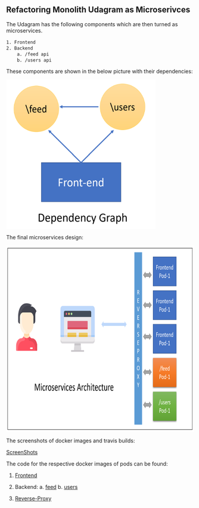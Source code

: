 ## Refactoring Monolith Udagram as Microserivces

The Udagram has the following components which are then turned as microservices.

    1. Frontend
    2. Backend
        a. /feed api
        b. /users api

These components are shown in the below picture with their dependencies:

<img align="center" src="https://github.com/VarunRaj7/udagram-microservices-deployment/blob/master/img/dependency-graph.png" width="400" height="400" >

<!-- ![dependency-graph]( = 50x50) -->

The final microservices design:

<img align="center" src="https://github.com/VarunRaj7/udagram-microservices-deployment/blob/master/img/microservice-design.png" width="800" height="500">

<!-- ![microservices-design]( = 150x100){ width=100px height=100px} -->

The screenshots of docker images and travis builds:

[ScreenShots](https://github.com/VarunRaj7/udagram-microservices-deployment/tree/master/img)

The code for the respective docker images of pods can be found:

1. [Frontend](https://github.com/VarunRaj7/udagram-frontend)

2. Backend:
   a. [feed](https://github.com/VarunRaj7/udagram-feed-api)
   b. [users](https://github.com/VarunRaj7/udagram-users-api)

3. [Reverse-Proxy](https://github.com/VarunRaj7/udagram-reverse-proxy)
